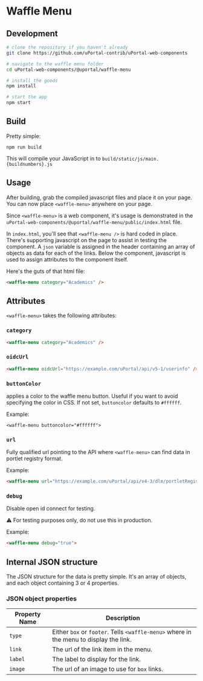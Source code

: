 # Waffle Menu

## Development

```bash
# clone the repository if you haven't already
git clone https://github.com/uPortal-contrib/uPortal-web-components

# navigate to the waffle menu folder
cd uPortal-web-components/@uportal/waffle-menu

# install the goods
npm install

# start the app
npm start
```

## Build

Pretty simple:

`npm run build`

This will compile your JavaScript in to `build/static/js/main.{buildnumbers}.js`

## Usage

After building, grab the compiled javascript files and place it on your page.
You can now place `<waffle-menu>` anywhere on your page.

Since `<waffle-menu>` is a web component, it's usage is demonstrated in the `uPortal-web-components/@uportal/waffle-menu/public/index.html` file.

In `index.html`, you'll see that `<waffle-menu />` is hard coded in place. There's supporting javascript on the page to assist in testing the component. A `json` variable is assigned in the header containing an array of objects as data for each of the links. Below the component, javascript is used to assign attributes to the component itself.

Here's the guts of that html file:

```html
<waffle-menu category="Academics" />
```

## Attributes

`<waffle-menu>` takes the following attributes:

### `category`

```html
<waffle-menu category="Academics" />
```

### `oidcUrl`

```html
<waffle-menu oidcUrl="https://example.com/uPortal/api/v5-1/userinfo" />
```

### `buttonColor`

applies a color to the waffle menu button. Useful if you want to avoid specifying the color in CSS.
If not set, `buttoncolor` defaults to `#ffffff`.

Example:

`<waffle-menu buttoncolor="#ffffff">`

### `url`

Fully qualified url pointing to the API where `<waffle-menu>` can find data in portlet registry format.

Example:

```html
<waffle-menu url="https://example.com/uPortal/api/v4-3/dlm/portletRegistry.json" />
```

### `debug`

Disable open id connect for testing.

:warning: For testing purposes only, do not use this in production.

Example:

```html
<waffle-menu debug="true">
```

## Internal JSON structure

The JSON structure for the data is pretty simple. It's an array of objects, and each object containing 3 or 4 properties.

### JSON object properties

| Property Name | Description                                                                            |
| ------------- | -------------------------------------------------------------------------------------- |
| `type`        | Either `box` or `footer`. Tells `<waffle-menu>` where in the menu to display the link. |
| `link`        | The url of the link item in the menu.                                                  |
| `label`       | The label to display for the link.                                                     |
| `image`       | The url of an image to use for `box` links.                                            |
